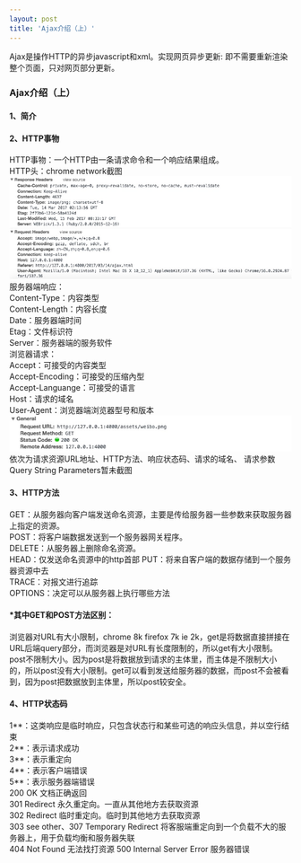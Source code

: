 ```yaml
---
layout: post
title: 'Ajax介绍（上）'
---
```

Ajax是操作HTTP的异步javascript和xml。实现网页异步更新: 即不需要重新渲染整个页面，只对网页部分更新。
<!--break-->
### Ajax介绍（上）
#### 1、简介   
#### 2、HTTP事物   
HTTP事物：一个HTTP由一条请求命令和一个响应结果组成。  
HTTP头：chrome network截图
<img src="/../assets/ajax02.png">   
服务器端响应：  
Content-Type：内容类型   
Content-Length：内容长度   
Date：服务器端时间  
Etag：文件标识符     
Server：服务器端的服务软件  
浏览器请求：   
Accept：可接受的内容类型  
Accept-Encoding：可接受的压缩內型  
Accept-Languange：可接受的语言  
Host：请求的域名  
User-Agent：浏览器端浏览器型号和版本
<img src="/../assets/ajax01.png">  
依次为请求资源URL地址、HTTP方法、响应状态码、请求的域名、
请求参数Query String Parameters暂未截图   
#### 3、HTTP方法  
GET：从服务器向客户端发送命名资源，主要是传给服务器一些参数来获取服务器上指定的资源。  
POST：将客户端数据发送到一个服务器网关程序。  
DELETE：从服务器上删除命名资源。  
HEAD：仅发送命名资源中的http首部
PUT：将来自客户端的数据存储到一个服务器资源中去  
TRACE：对报文进行追踪  
OPTIONS：决定可以从服务器上执行哪些方法  
#### \*其中GET和POST方法区别：  
浏览器对URL有大小限制，chrome 8k firefox 7k ie 2k，get是将数据直接拼接在URL后端query部分，而浏览器是对URL有长度限制的，所以get有大小限制。post不限制大小。因为post是将数据放到请求的主体里，而主体是不限制大小的，所以post没有大小限制。get可以看到发送给服务器的数据，而post不会被看到，因为post把数据放到主体里，所以post较安全。  
#### 4、HTTP状态码 
1**：这类响应是临时响应，只包含状态行和某些可选的响应头信息，并以空行结束  
2**：表示请求成功  
3**：表示重定向  
4**：表示客户端错误  
5**：表示服务器端错误    
200 OK  文档正确返回   
301 Redirect 永久重定向。一直从其他地方去获取资源  
302 Redirect 临时重定向。临时到其他地方去获取资源  
303 see other、307 Temporary Redirect 将客服端重定向到一个负载不大的服务器上，用于负载均衡和服务器失联  
404 Not Found 无法找打资源
500 Internal Server Error 服务器错误   

